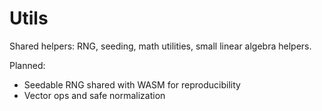 # Utils

Shared helpers: RNG, seeding, math utilities, small linear algebra helpers.

Planned:

- Seedable RNG shared with WASM for reproducibility
- Vector ops and safe normalization
